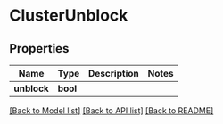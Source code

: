 # ClusterUnblock

## Properties
Name | Type | Description | Notes
------------ | ------------- | ------------- | -------------
**unblock** | **bool** |  | 

[[Back to Model list]](../README.md#documentation-for-models) [[Back to API list]](../README.md#documentation-for-api-endpoints) [[Back to README]](../README.md)


